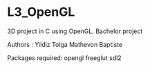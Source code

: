 # L3_OpenGL
3D project in C using OpenGL. Bachelor project

Authors :
Yildiz Tolga
Mathevon Baptiste

Packages required:
opengl
freeglut
sdl2

